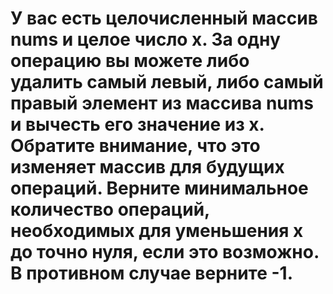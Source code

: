 # У вас есть целочисленный массив nums и целое число x. За одну операцию вы можете либо удалить самый левый, либо самый правый элемент из массива nums и вычесть его значение из x. Обратите внимание, что это изменяет массив для будущих операций. Верните минимальное количество операций, необходимых для уменьшения x до точно нуля, если это возможно. В противном случае верните -1.
